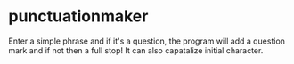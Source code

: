 # punctuationmaker

Enter a simple phrase and if it's a question, the program will add a question mark and if not then a full stop! It can also capatalize initial character.
